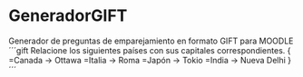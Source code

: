 # GeneradorGIFT
Generador de preguntas de emparejamiento en formato GIFT para MOODLE
´´´gift
Relacione los siguientes países con sus capitales correspondientes. {
   =Canada -> Ottawa
   =Italia  -> Roma
   =Japón  -> Tokio
   =India  -> Nueva Delhi
   }
´´´

